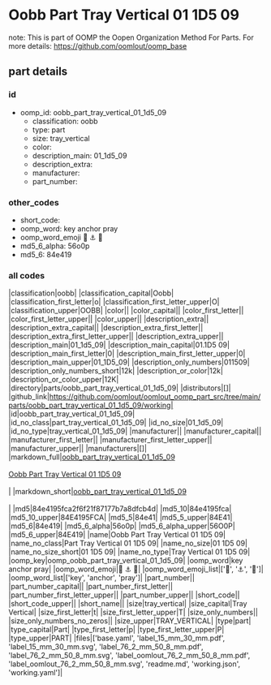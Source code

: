 # Oobb Part Tray Vertical 01 1D5 09  

note: This is part of OOMP the Oopen Organization Method For Parts. For more details: https://github.com/oomlout/oomp_base

##  part details





### id
* oomp_id: oobb_part_tray_vertical_01_1d5_09
  * classification: oobb
  * type: part
  * size: tray_vertical
  * color: 
  * description_main: 01_1d5_09
  * description_extra: 
  * manufacturer: 
  * part_number: 

### other_codes
* short_code: 
* oomp_word: key anchor pray
* oomp_word_emoji :key: :anchor: :pray:
* md5_6_alpha: 56o0p
* md5_6: 84e419

### all codes 
|classification|oobb|
|classification_capital|Oobb|
|classification_first_letter|o|
|classification_first_letter_upper|O|
|classification_upper|OOBB|
|color||
|color_capital||
|color_first_letter||
|color_first_letter_upper||
|color_upper||
|description_extra||
|description_extra_capital||
|description_extra_first_letter||
|description_extra_first_letter_upper||
|description_extra_upper||
|description_main|01_1d5_09|
|description_main_capital|01.1D5 09|
|description_main_first_letter|0|
|description_main_first_letter_upper|0|
|description_main_upper|01_1D5_09|
|description_only_numbers|011509|
|description_only_numbers_short|12k|
|description_or_color|12k|
|description_or_color_upper|12K|
|directory|parts/oobb_part_tray_vertical_01_1d5_09|
|distributors|[]|
|github_link|https://github.com/oomlout/oomlout_oomp_part_src/tree/main/parts/oobb_part_tray_vertical_01_1d5_09/working|
|id|oobb_part_tray_vertical_01_1d5_09|
|id_no_class|part_tray_vertical_01_1d5_09|
|id_no_size|01_1d5_09|
|id_no_type|tray_vertical_01_1d5_09|
|manufacturer||
|manufacturer_capital||
|manufacturer_first_letter||
|manufacturer_first_letter_upper||
|manufacturer_upper||
|manufacturers|[]|
|markdown_full|[oobb_part_tray_vertical_01_1d5_09](https://github.com/oomlout/oomlout_oomp_part_src/tree/main/parts/oobb_part_tray_vertical_01_1d5_09/working)<br>[](https://github.com/oomlout/oomlout_oomp_part_src/tree/main/parts/oobb_part_tray_vertical_01_1d5_09/working)<br>[Oobb Part Tray Vertical 01 1D5 09](https://github.com/oomlout/oomlout_oomp_part_src/tree/main/parts/oobb_part_tray_vertical_01_1d5_09/working)<br><br>|
|markdown_short|[oobb_part_tray_vertical_01_1d5_09](https://github.com/oomlout/oomlout_oomp_part_src/tree/main/parts/oobb_part_tray_vertical_01_1d5_09/working)<br><br>|
|md5|84e4195fca2f6f21f87177b7a8dfcb4d|
|md5_10|84e4195fca|
|md5_10_upper|84E4195FCA|
|md5_5|84e41|
|md5_5_upper|84E41|
|md5_6|84e419|
|md5_6_alpha|56o0p|
|md5_6_alpha_upper|56O0P|
|md5_6_upper|84E419|
|name|Oobb Part Tray Vertical 01 1D5 09|
|name_no_class|Part Tray Vertical 01 1D5 09|
|name_no_size|01 1D5 09|
|name_no_size_short|01 1D5 09|
|name_no_type|Tray Vertical 01 1D5 09|
|oomp_key|oomp_oobb_part_tray_vertical_01_1d5_09|
|oomp_word|key anchor pray|
|oomp_word_emoji|:key: :anchor: :pray:|
|oomp_word_emoji_list|[':key:', ':anchor:', ':pray:']|
|oomp_word_list|['key', 'anchor', 'pray']|
|part_number||
|part_number_capital||
|part_number_first_letter||
|part_number_first_letter_upper||
|part_number_upper||
|short_code||
|short_code_upper||
|short_name||
|size|tray_vertical|
|size_capital|Tray Vertical|
|size_first_letter|t|
|size_first_letter_upper|T|
|size_only_numbers||
|size_only_numbers_no_zeros||
|size_upper|TRAY_VERTICAL|
|type|part|
|type_capital|Part|
|type_first_letter|p|
|type_first_letter_upper|P|
|type_upper|PART|
|files|['base.yaml', 'label_15_mm_30_mm.pdf', 'label_15_mm_30_mm.svg', 'label_76_2_mm_50_8_mm.pdf', 'label_76_2_mm_50_8_mm.svg', 'label_oomlout_76_2_mm_50_8_mm.pdf', 'label_oomlout_76_2_mm_50_8_mm.svg', 'readme.md', 'working.json', 'working.yaml']|
